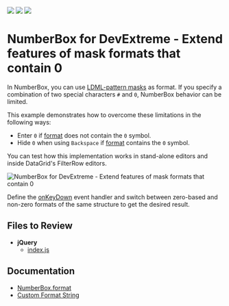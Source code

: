 <!-- default badges list -->
![](https://img.shields.io/endpoint?url=https://codecentral.devexpress.com/api/v1/VersionRange/681150229/23.1.3%2B)
[![](https://img.shields.io/badge/Open_in_DevExpress_Support_Center-FF7200?style=flat-square&logo=DevExpress&logoColor=white)](https://supportcenter.devexpress.com/ticket/details/T1185196)
[![](https://img.shields.io/badge/📖_How_to_use_DevExpress_Examples-e9f6fc?style=flat-square)](https://docs.devexpress.com/GeneralInformation/403183)
<!-- default badges end -->
# NumberBox for DevExtreme - Extend features of mask formats that contain 0 

In NumberBox, you can use [LDML-pattern masks](https://js.devexpress.com/Documentation/Guide/Common/Value_Formatting/#Format_UI_Component_Values/Custom_Format_String) as format. If you specify a combination of two special characters `#` and `0`, NumberBox behavior can be limited.

This example demonstrates how to overcome these limitations in the following ways:

- Enter `0` if [format](https://js.devexpress.com/Documentation/ApiReference/UI_Components/dxNumberBox/Configuration/#format) does not contain the `0` symbol.
- Hide `0` when using `Backspace` if [format](https://js.devexpress.com/Documentation/ApiReference/UI_Components/dxNumberBox/Configuration/#format) contains the `0` symbol.

You can test how this implementation works in stand-alone editors and inside DataGrid's FilterRow editors.

![NumberBox for DevExtreme - Extend features of mask formats that contain 0](https://github.com/DevExpress-Examples/devextreme-numberbox-zero-masks/assets/22076961/daca8be7-fc47-4ac7-a499-8ec11c0ffbaa)

Define the [onKeyDown](https://js.devexpress.com/Documentation/ApiReference/UI_Components/dxNumberBox/Configuration/#onKeyDown) event handler and switch between zero-based and non-zero formats of the same structure to get the desired result.

## Files to Review

- **jQuery**
    - [index.js](jQuery/src/index.js)

## Documentation

- [NumberBox.format](https://js.devexpress.com/Documentation/ApiReference/UI_Components/dxNumberBox/Configuration/#format)
- [Custom Format String](https://js.devexpress.com/Documentation/Guide/Common/Value_Formatting/#Format_UI_Component_Values/Custom_Format_String)


